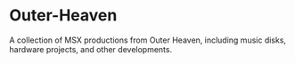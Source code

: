 # Outer-Heaven
A collection of MSX productions from Outer Heaven, including music disks, hardware projects, and other developments.

